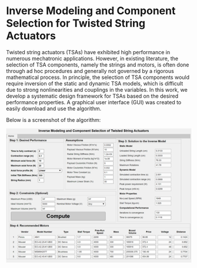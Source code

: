 # Inverse Modeling and Component Selection for Twisted String Actuators

Twisted string actuators (TSAs) have exhibited high performance in numerous mechatronic applications. However, in existing literature, the selection of TSA components, namely the strings and motors, is often done through ad hoc procedures and generally not governed by a rigorous mathematical process. In principle, the selection of TSA components would require inversion of the static and dynamic TSA models, which is difficult due to strong nonlinearities and couplings in the variables. In this work, we develop a systematic design framework for TSAs based on the desired performance properties. A graphical user interface (GUI) was created to easily download and use the algorithm.

Below is a screenshot of the algorithm:

![gui-screenshot](tsa-design-gui-screenshot.png)
